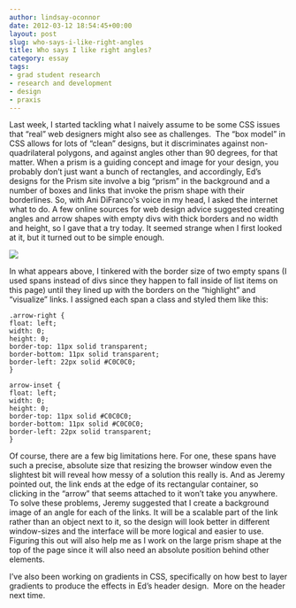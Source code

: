 ```yaml
---
author: lindsay-oconnor
date: 2012-03-12 18:54:45+00:00
layout: post
slug: who-says-i-like-right-angles
title: Who says I like right angles?
category: essay
tags:
- grad student research
- research and development
- design
- praxis
---
```


Last week, I started tackling what I naively assume to be some CSS issues that “real” web designers might also see as challenges.  The “box model” in CSS allows for lots of “clean” designs, but it discriminates against non-quadrilateral polygons, and against angles other than 90 degrees, for that matter. When a prism is a guiding concept and image for your design, you probably don’t just want a bunch of rectangles, and accordingly, Ed’s designs for the Prism site involve a big “prism” in the background and a number of boxes and links that invoke the prism shape with their borderlines. So, with Ani DiFranco's voice in my head, I asked the internet what to do. A few online sources for web design advice suggested creating angles and arrow shapes with empty divs with thick borders and no width and height, so I gave that a try today. It seemed strange when I first looked at it, but it turned out to be simple enough.

![](https://lh4.googleusercontent.com/-AdpkkUhIrhA/T15W6Yk43WI/AAAAAAAABLc/QFQV1zfBj0g/s312/arrows-preview.jpg)

In what appears above, I tinkered with the border size of two empty spans (I used spans instead of divs since they happen to fall inside of list items on this page) until they lined up with the borders on the “highlight” and “visualize” links. I assigned each span a class and styled them like this:

```
.arrow-right {  
float: left;  
width: 0;  
height: 0;  
border-top: 11px solid transparent;  
border-bottom: 11px solid transparent;  
border-left: 22px solid #C0C0C0;  
}  

arrow-inset {   
float: left;  
width: 0;  
height: 0;  
border-top: 11px solid #C0C0C0;  
border-bottom: 11px solid #C0C0C0;  
border-left: 22px solid transparent;  
}
```


Of course, there are a few big limitations here. For one, these spans have such a precise, absolute size that resizing the browser window even the slightest bit will reveal how messy of a solution this really is. And as Jeremy pointed out, the link ends at the edge of its rectangular container, so clicking in the “arrow” that seems attached to it won’t take you anywhere. To solve these problems, Jeremy suggested that I create a background image of an angle for each of the links. It will be a scalable part of the link rather than an object next to it, so the design will look better in different window-sizes and the interface will be more logical and easier to use. Figuring this out will also help me as I work on the large prism shape at the top of the page since it will also need an absolute position behind other elements.

I’ve also been working on gradients in CSS, specifically on how best to layer gradients to produce the effects in Ed’s header design.  More on the header next time.
